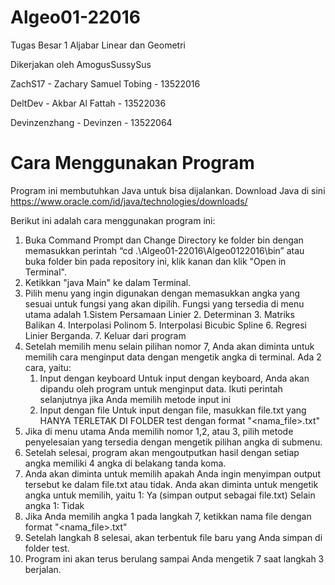 # Algeo01-22016
Tugas Besar 1 Aljabar Linear dan Geometri

Dikerjakan oleh AmogusSussySus


ZachS17 - Zachary Samuel Tobing - 13522016

DeltDev - Akbar Al Fattah - 13522036

Devinzenzhang - Devinzen - 13522064

# Cara Menggunakan Program
Program ini membutuhkan Java untuk bisa dijalankan. Download Java di sini https://www.oracle.com/id/java/technologies/downloads/ 

Berikut ini adalah cara menggunakan program ini:
1. Buka Command Prompt dan Change Directory ke folder bin dengan memasukkan perintah “cd .\Algeo01-22016\Algeo0122016\bin” atau buka folder bin pada repository ini, klik kanan dan klik "Open in Terminal".
2. Ketikkan "java Main" ke dalam Terminal.
3. Pilih menu yang ingin digunakan dengan memasukkan angka yang sesuai untuk fungsi yang akan dipilih. Fungsi yang tersedia di menu utama adalah
    1.Sistem Persamaan Linier
    2. Determinan
    3. Matriks Balikan
    4. Interpolasi Polinom
    5. Interpolasi Bicubic Spline
    6. Regresi Linier Berganda.
    7. Keluar dari program
4. Setelah memilih menu selain pilihan nomor 7, Anda akan diminta untuk memilih cara menginput data dengan mengetik angka di terminal. Ada 2 cara, yaitu:
    1. Input dengan keyboard
        Untuk input dengan keyboard, Anda akan dipandu oleh program untuk menginput data. Ikuti perintah selanjutnya jika Anda memilih metode input ini
    2. Input dengan file
        Untuk input dengan file, masukkan file.txt yang HANYA TERLETAK DI FOLDER test dengan format "<nama_file>.txt"
5. Jika di menu utama Anda memilih nomor 1,2, atau 3, pilih metode penyelesaian yang tersedia dengan mengetik pilihan angka di submenu.
6. Setelah selesai, program akan mengoutputkan hasil dengan setiap angka memiliki 4 angka di belakang tanda koma.
7. Anda akan diminta untuk memilih apakah Anda ingin menyimpan output tersebut ke dalam file.txt atau tidak. Anda akan diminta untuk mengetik angka untuk memilih, yaitu
    1: Ya (simpan output sebagai file.txt)
    Selain angka 1: Tidak
8. Jika Anda memilih angka 1 pada langkah 7, ketikkan nama file dengan format "<nama_file>.txt"
9. Setelah langkah 8 selesai, akan terbentuk file baru yang Anda simpan di folder test.
10. Program ini akan terus berulang sampai Anda mengetik 7 saat langkah 3 berjalan.
